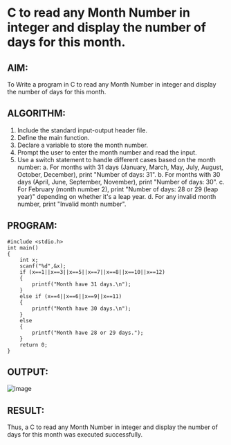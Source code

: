 # C to read any Month Number in integer and display the number of days for this month.
## AIM:
To Write a program in C to read any Month Number in integer and display the number of days for this month.
## ALGORITHM:
1. Include the standard input-output header file.
2. Define the main function.
3. Declare a variable to store the month number.
4. Prompt the user to enter the month number and read the input.
5. Use a switch statement to handle different cases based on the month number:
   a. For months with 31 days (January, March, May, July, August, October, December), print "Number of days: 31".
   b. For months with 30 days (April, June, September, November), print "Number of days: 30".
   c. For February (month number 2), print "Number of days: 28 or 29 (leap year)" depending on whether it's a leap year.
   d. For any invalid month number, print "Invalid month number".
## PROGRAM:
```
#include <stdio.h>
int main()  
{
    int x;
    scanf("%d",&x);
    if (x==1||x==3||x==5||x==7||x==8||x==10||x==12)
    {
        printf("Month have 31 days.\n");
    }
    else if (x==4||x==6||x==9||x==11)
    {
        printf("Month have 30 days.\n");
    }
    else
    {
        printf("Month have 28 or 29 days.");
    }
    return 0;
}
```
## OUTPUT:

![image](https://github.com/VerginJenifer/c-programming-9/assets/136251012/7f25f666-171f-45e4-9ab9-6f70523c1fb6)

## RESULT:
Thus, a C to read any Month Number in integer and display the number of days for this month was executed successfully.
